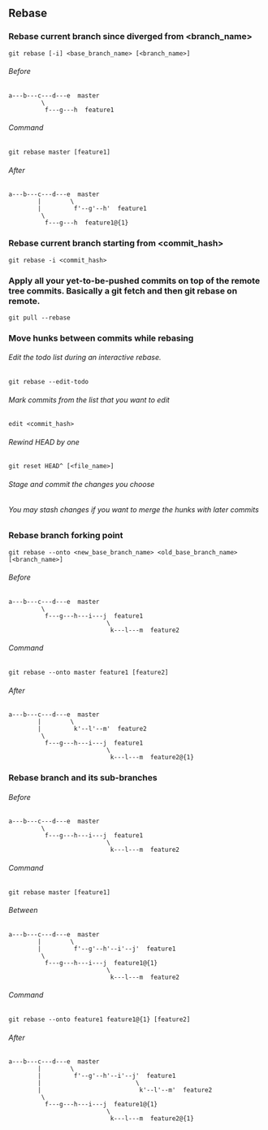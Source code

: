 ## Rebase

### Rebase current branch since diverged from <branch_name>
```
git rebase [-i] <base_branch_name> [<branch_name>]
```

###### Before
```
a---b---c---d---e  master
         \
          f---g---h  feature1
```

###### Command
```
git rebase master [feature1]
```

###### After
```
a---b---c---d---e  master
        |        \
        |         f'--g'--h'  feature1
         \
          f---g---h  feature1@{1}
```

### Rebase current branch starting from <commit_hash>
```
git rebase -i <commit_hash>
```

### Apply all your yet-to-be-pushed commits on top of the remote tree commits. Basically a git fetch and then git rebase on remote.
```
git pull --rebase
```

### Move hunks between commits while rebasing

###### Edit the todo list during an interactive rebase.
```
git rebase --edit-todo
```

###### Mark commits from the list that you want to edit
```
edit <commit_hash>
```

###### Rewind HEAD by one
```
git reset HEAD^ [<file_name>]
```

###### Stage and commit the changes you choose
###### You may stash changes if you want to merge the hunks with later commits

### Rebase branch forking point
```
git rebase --onto <new_base_branch_name> <old_base_branch_name> [<branch_name>]
```

###### Before
```
a---b---c---d---e  master
         \
          f---g---h---i---j  feature1
                           \
                            k---l---m  feature2
```

###### Command
```
git rebase --onto master feature1 [feature2]
```

###### After
```
a---b---c---d---e  master
        |        \
        |         k'--l'--m'  feature2
         \
          f---g---h---i---j  feature1
                           \
                            k---l---m  feature2@{1}
```

### Rebase branch and its sub-branches

###### Before
```
a---b---c---d---e  master
         \
          f---g---h---i---j  feature1
                           \
                            k---l---m  feature2
```

###### Command
```
git rebase master [feature1]
```

###### Between
```
a---b---c---d---e  master
        |        \
        |         f'--g'--h'--i'--j'  feature1
         \
          f---g---h---i---j  feature1@{1}
                           \
                            k---l---m  feature2
```

###### Command
```
git rebase --onto feature1 feature1@{1} [feature2]
```

###### After
```
a---b---c---d---e  master
        |        \
        |         f'--g'--h'--i'--j'  feature1
        |                          \
        |                           k'--l'--m'  feature2
         \
          f---g---h---i---j  feature1@{1}
                           \
                            k---l---m  feature2@{1}
```
